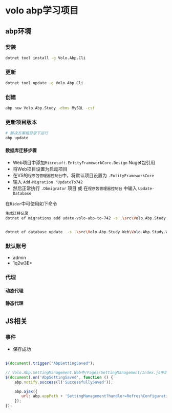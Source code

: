 # volo abp学习项目
## abp环境
### 安装
``` bash
dotnet tool install -g Volo.Abp.Cli
```
### 更新
``` bash
dotnet tool update -g Volo.Abp.Cli
```

### 创建

``` bash
abp new Volo.Abp.Study -dbms MySQL -csf 
```
### 更新项目版本
```bash
# 解决方案根目录下运行
abp update
```

#### 数据库迁移步骤
- Web项目中添加`Microsoft.EntityFrameworkCore.Design` Nuget包引用
- 将Web项目设置为启动项目
- 在VS的`程序包管理器控制台`中，将默认项目设置为 `.EntityFrameworkCore` 
- 输入 `Add-Migration "UpdateTo742`
- 然后正常执行 `.Dbmigrator` 项目 或 在`程序包管理器控制台` 中输入 `Update-Database`

在`Rider`中可使用如下命令
``` bash
生成迁移记录
dotnet ef migrations add udate-volo-abp-to-742 -s .\src\Volo.Abp.Study.Web\Volo.Abp.Study.Web.csproj -p .\src\Volo.Abp.Study.EntityFrameworkCore\Volo.Abp.Study.EntityFrameworkCore.csproj


dotnet ef database update  -s .\src\Volo.Abp.Study.Web\Volo.Abp.Study.Web.csproj -p .\src\Volo.Abp.Study.EntityFrameworkCore\Volo.Abp.Study.EntityFrameworkCore.csproj
```

### 默认账号
- admin
- 1q2w3E*
                                              

### 代理
#### 动态代理


#### 静态代理

## JS相关
### 事件
- 保存成功
``` javascript

$(document).trigger("AbpSettingSaved");

// Volo.Abp.SettingManagement.Web中/Pages/SettingManagement/Index.js中的片段
$(document).on('AbpSettingSaved', function () {
    abp.notify.success(l('SuccessfullySaved'));

    abp.ajax({
       url: abp.appPath + 'SettingManagement?handler=RefreshConfiguration'
    });
}); 
```